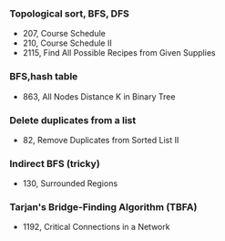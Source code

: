 ### Topological sort, BFS, DFS
- 207, Course Schedule
- 210, Course Schedule II
- 2115, Find All Possible Recipes from Given Supplies

### BFS,hash table
- 863, All Nodes Distance K in Binary Tree

### Delete duplicates from a list
- 82, Remove Duplicates from Sorted List II 

### Indirect BFS (tricky)
- 130, Surrounded Regions

### Tarjan's Bridge-Finding Algorithm (TBFA)
- 1192, Critical Connections in a Network

